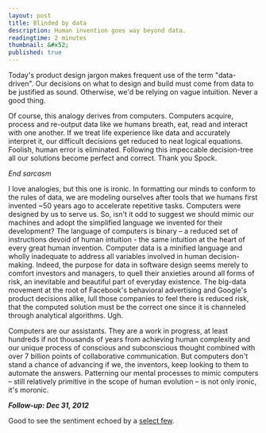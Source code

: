 ```yaml
---
layout: post
title: Blinded by data
description: Human invention goes way beyond data.
readingtime: 2 minutes
thumbnail: &#x52;
published: true
---
```


Today's product design jargon makes frequent use of the term "data-driven". Our decisions on what to design and build must come from data to be justified as sound. Otherwise, we'd be relying on vague intuition. Never a good thing.

Of course, this analogy derives from computers. Computers acquire, process and re-output data like we humans breath, eat, read and interact with one another. If we treat life experience like data and accurately interpret it, our difficult decisions get reduced to neat logical equations. Foolish, human error is eliminated. Following this impeccable decision-tree all our solutions become perfect and correct. Thank you Spock.

*End sarcasm*

I love analogies, but this one is ironic. In formatting our minds to conform to the rules of data, we are modeling ourselves after tools that we humans first invented ~50 years ago to accelerate repetitive tasks. Computers were designed by us to serve us. So, isn't it odd to suggest we should mimic our machines and adopt the simplified language we invented for their development? The language of computers is binary – a reduced set of instructions devoid of human intuition - the same intuition at the heart of every great human invention. Computer data is a minified language and wholly inadequate to address all  variables involved in human decision-making. Indeed, the purpose for data in software design seems merely to comfort investors and managers, to quell their anxieties around all forms of risk, an inevitable and beautiful part of everyday existence. The big-data movement at the root of Facebook's behavioral advertising and Google's product decisions alike, lull those companies to feel there is reduced risk, that the computed solution must be the correct one since it is channeled through analytical algorithms. Ugh.

Computers are our assistants. They are a work in progress, at least hundreds if not thousands of years from achieving human complexity and our unique process of conscious and subconscious thought combined with over 7 billion points of collaborative communication. But computers don't stand a chance of advancing if we, the inventors, keep looking to them to automate the answers. Patterning our mental processes to mimic computers – still relatively primitive in the scope of human evolution – is not only ironic, it's moronic.

***Follow-up: Dec 31, 2012***

Good to see the sentiment echoed by a [select few](http://www.nytimes.com/2012/12/30/technology/big-data-is-great-but-dont-forget-intuition.html?ref=technology&_r=0).